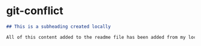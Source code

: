 # git-conflict

  ```md
  ## This is a subheading created locally

  All of this content added to the readme file has been added from my local Git repository.
  ```
